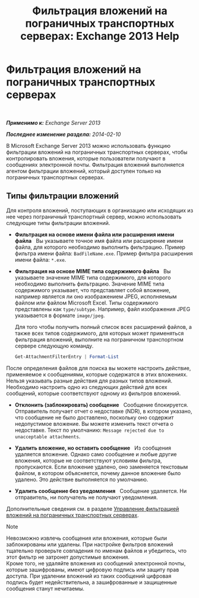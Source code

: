 ﻿---
title: 'Фильтрация вложений на пограничных транспортных серверах: Exchange 2013 Help'
TOCTitle: Фильтрация вложений на пограничных транспортных серверах
ms:assetid: be39a181-c82e-41f5-8846-085bf1f84164
ms:mtpsurl: https://technet.microsoft.com/ru-ru/library/Bb124399(v=EXCHG.150)
ms:contentKeyID: 60829974
ms.date: 04/30/2018
mtps_version: v=EXCHG.150
ms.translationtype: HT
---

# Фильтрация вложений на пограничных транспортных серверах

 

_**Применимо к:** Exchange Server 2013_

_**Последнее изменение раздела:** 2014-02-10_

В Microsoft Exchange Server 2013 можно использовать функцию фильтрации вложений на пограничных транспортных серверах, чтобы контролировать вложения, которые пользователи получают в сообщениях электронной почты. Фильтрация вложений выполняется агентом фильтрации вложений, который доступен только на пограничных транспортных серверах.

## Типы фильтрации вложений

Для контроля вложений, поступающих в организацию или исходящих из нее через пограничный транспортный сервер, можно использовать следующие типы фильтрации вложений.

  - **Фильтрация на основе имени файла или расширения имени файла**   Вы указываете точное имя файла или расширение имени файла, для которого необходимо выполнить фильтрацию. Пример фильтра имени файла: `BadFileName.exe`. Пример фильтра расширения имени файла: `*.exe`.

  - **Фильтрация на основе MIME типа содержимого файла**   Вы указываете значение MIME типа содержимого, для которого необходимо выполнить фильтрацию. Значение MIME типа содержимого указывает, что представляет собой вложение, например является ли оно изображением JPEG, исполняемым файлом или файлом Microsoft Excel. Типы содержимого представлены как `type/subtype`. Например, файл изображения JPEG указывается в формате `image/jpeg`.
    
    Для того чтобы получить полный список всех расширений файлов, а также всех типов содержимого, для которых может применяться фильтрация вложений, выполните на пограничном транспортном сервере следующую команду.
    
    ```powershell
    Get-AttachmentFilterEntry | Format-List
    ```

После определения файлов для поиска вы можете настроить действие, применяемое к сообщениями, которые содержатся в этих вложениях. Нельзя указывать разные действия для разных типов вложений. Необходимо настроить одно из следующих действий для всех сообщений, которые соответствуют одному из фильтров вложений.

  - **Отклонить (заблокировать) сообщение**   Сообщение блокируется. Отправитель получает отчет о недоставке (NDR), в котором указано, что сообщение не было доставлено, поскольку оно содержит недопустимое вложение. Вы можете изменить текст отчета о недоставке. Текст по умолчанию: `Message rejected due to unacceptable attachments`.

  - **Удалить вложение, но оставить сообщение**   Из сообщения удаляется вложение. Однако само сообщение и любые другие вложения, которые не соответствуют условиям фильтра, пропускаются. Если вложение удалено, оно заменяется текстовым файлом, в котором объясняется, почему данное вложение было удалено. Это действие выполняется по умолчанию.

  - **Удалить сообщение без уведомления**   Сообщение удаляется. Ни отправитель, ни получатель не получают уведомления.

Дополнительные сведения см. в разделе [Управление фильтрацией вложений на пограничных транспортных серверах](manage-attachment-filtering-on-edge-transport-servers-exchange-2013-help.md).

> [!NOTE]  
> Невозможно извлечь сообщения или вложения, которые были заблокированы или удалены. При настройке фильтров вложений тщательно проверьте совпадения по именам файлов и убедитесь, что этот фильтр не затронет допустимые вложения.<br />
Кроме того, не удаляйте вложения из сообщений электронной почты, которые зашифрованы, имеют цифровую подпись или защиту прав доступа. При удалении вложений из таких сообщений цифровая подпись будет недействительна, а зашифрованные и защищенные сообщения станут нечитаемы.

